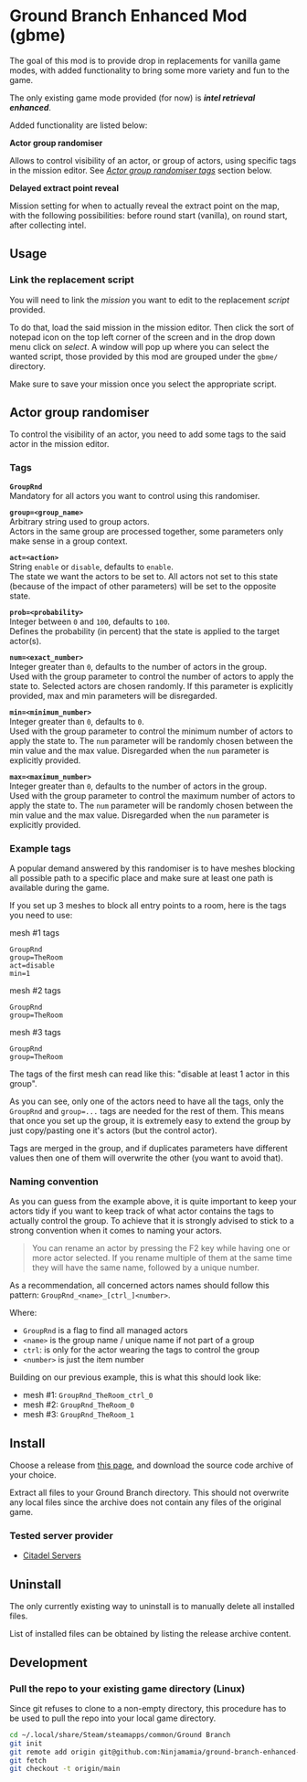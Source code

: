 # Ground Branch Enhanced Mod (gbme)

The goal of this mod is to provide drop in replacements for vanilla game modes, with added
functionality to bring some more variety and fun to the game.

The only existing game mode provided (for now) is __*intel retrieval enhanced*__.

Added functionality are listed below:

**Actor group randomiser**

Allows to control visibility of an actor, or group of actors, using specific tags in the mission
editor. See [_Actor group randomiser tags_](#actorgrouprandomiser) section below.

**Delayed extract point reveal**

Mission setting for when to actually reveal the extract point on the map, with the following
possibilities: before round start (vanilla), on round start, after collecting intel.

## Usage

### Link the replacement script

You will need to link the _mission_ you want to edit to the replacement _script_ provided.

To do that, load the said mission in the mission editor. Then click the sort of notepad icon on the
top left corner of the screen and in the drop down menu click on _select_. A window will pop up
where you can select the wanted script, those provided by this mod are grouped under the `gbme/`
directory.

Make sure to save your mission once you select the appropriate script.

## Actor group randomiser

To control the visibility of an actor, you need to add some tags to the said actor in the mission
editor.

### Tags

**`GroupRnd`**  
Mandatory for all actors you want to control using this randomiser.

**`group=<group_name>`**  
Arbitrary string used to group actors.  
Actors in the same group are processed together, some parameters only make sense in a group context.

**`act=<action>`**  
String `enable` or `disable`, defaults to `enable`.  
The state we want the actors to be set to. All actors not set to this state (because of the impact
of other parameters) will be set to the opposite state.

**`prob=<probability>`**  
Integer between `0` and `100`, defaults to `100`.  
Defines the probability (in percent) that the state is applied to the target actor(s).

**`num=<exact_number>`**  
Integer greater than `0`, defaults to the number of actors in the group.  
Used with the group parameter to control the number of actors to apply the state to. Selected actors
are chosen randomly. If this parameter is explicitly provided, max and min parameters will be
disregarded.

**`min=<minimum_number>`**  
Integer greater than `0`, defaults to `0`.  
Used with the group parameter to control the minimum number of actors to apply the state to. The
`num` parameter will be randomly chosen between the min value and the max value. Disregarded when
the `num` parameter is explicitly provided.

**`max=<maximum_number>`**  
Integer greater than `0`, defaults to the number of actors in the group.  
Used with the group parameter to control the maximum number of actors to apply the state to. The
`num` parameter will be randomly chosen between the min value and the max value. Disregarded when
the `num` parameter is explicitly provided.

### Example tags

A popular demand answered by this randomiser is to have meshes blocking all possible path to a
specific place and make sure at least one path is available during the game.

If you set up 3 meshes to block all entry points to a room, here is the tags you need to use:

mesh #1 tags
```
GroupRnd
group=TheRoom
act=disable
min=1
```
mesh #2 tags
```
GroupRnd
group=TheRoom
```
mesh #3 tags
```
GroupRnd
group=TheRoom
```

The tags of the first mesh can read like this: "disable at least 1 actor in this group".

As you can see, only one of the actors need to have all the tags, only the `GroupRnd` and `group=...`
tags are needed for the rest of them. This means that once you set up the group, it is extremely
easy to extend the group by just copy/pasting one it's actors (but the control actor).

Tags are merged in the group, and if duplicates parameters have different values then one of them
will overwrite the other (you want to avoid that).

### Naming convention

As you can guess from the example above, it is quite important to keep your actors tidy if you want
to keep track of what actor contains the tags to actually control the group. To achieve that it is
strongly advised to stick to a strong convention when it comes to naming your actors.

> You can rename an actor by pressing the F2 key while having one or more actor selected. If you
> rename multiple of them at the same time they will have the same name, followed by a unique number.

As a recommendation, all concerned actors names should follow this pattern: `GroupRnd_<name>_[ctrl_]<number>`.

Where:  
- `GroupRnd` is a flag to find all managed actors
- `<name>` is the group name / unique name if not part of a group
- `ctrl`: is only for the actor wearing the tags to control the group
- `<number>` is just the item number

Building on our previous example, this is what this should look like:

- mesh #1: `GroupRnd_TheRoom_ctrl_0`  
- mesh #2: `GroupRnd_TheRoom_0`  
- mesh #3: `GroupRnd_TheRoom_1`  

## Install

Choose a release from [this page](https://github.com/Ninjamamia/ground-branch-enhanced-mod/releases),
and download the source code archive of your choice.

Extract all files to your Ground Branch directory. This should not overwrite any local files since
the archive does not contain any files of the original game.

### Tested server provider

- [Citadel Servers](https://citadelservers.com/game-servers/ground-branch-game-server-hosting)

## Uninstall

The only currently existing way to uninstall is to manually delete all installed files.

List of installed files can be obtained by listing the release archive content.

## Development

### Pull the repo to your existing game directory (Linux)

Since git refuses to clone to a non-empty directory, this procedure has to be
used to pull the repo into your local game directory.

```sh
cd ~/.local/share/Steam/steamapps/common/Ground Branch
git init
git remote add origin git@github.com:Ninjamamia/ground-branch-enhanced-mod.git
git fetch
git checkout -t origin/main
```
